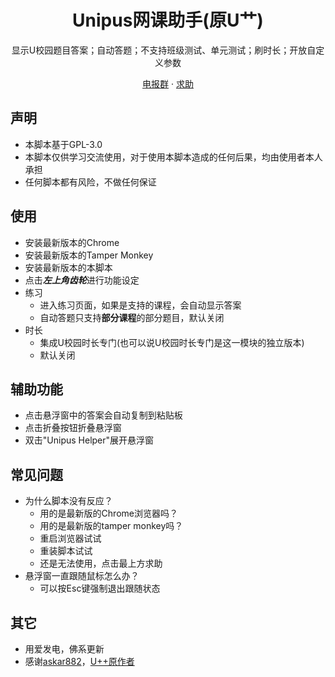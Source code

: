 <h1 align="center"> Unipus网课助手(原U艹)</h1>

<p align="center">
显示U校园题目答案；自动答题；不支持班级测试、单元测试；刷时长；开放自定义参数
</p>

<p align="center">
<!-- <a href="https://github.com/SSmJaE/WELearnHelper">Github</a> · 
<a href="docs/DEVELOPMENT.md">参与开发</a> ·
<a href="https://github.com/SSmJaE/WELearnHelper/issues">问题反馈</a> ·
<a href="https://github.com/SSmJaE/WELearnHelper/issues">功能请求</a> · -->
<!-- - 考试
  - 进入考试页面，点击查询按钮查询题目
  - 如果是解析(答案)页面，点击查询会自动收录答案
  - 先点击查询按钮，之后听力可以无限听，如果先播放了，会失效 -->
<a href="https://t.me/joinchat/NCvpthynViq6NeYkbHW0DA">电报群</a> · 
<a href="https://jq.qq.com/?_wv=1027&k=5AyCT4l">求助</a>
</p>

## 声明
- 本脚本基于GPL-3.0
- 本脚本仅供学习交流使用，对于使用本脚本造成的任何后果，均由使用者本人承担
- 任何脚本都有风险，不做任何保证

## 使用
- 安装最新版本的Chrome
- 安装最新版本的Tamper Monkey
- 安装最新版本的本脚本
- 点击***左上角齿轮***进行功能设定
- 练习
  - 进入练习页面，如果是支持的课程，会自动显示答案
  - 自动答题只支持<b>部分课程</b>的部分题目，默认关闭
- 时长
  - 集成U校园时长专门(也可以说U校园时长专门是这一模块的独立版本)
  - 默认关闭

## 辅助功能
- 点击悬浮窗中的答案会自动复制到粘贴板
- 点击折叠按钮折叠悬浮窗
- 双击"Unipus Helper"展开悬浮窗

<!-- ## 已知问题
- 开启自动答题时，如果在答题完成前切换页面(切换页面过快)，会导致bug，返回主菜单，刷新重新进入即可
- [ ] 全新视听说的填空题答案填写有问题，手动选择一下
- [ ] 连线题需要手动再连一下(涉及到angular事件的触发，无力解决，求路过大佬指点迷津)
- [ ] 视听说的下拉选择题不支持自动答题
- [ ] 新目标大学英语自动答题慎用
- [ ] 考试自动答题(选择题) -->

## 常见问题
- 为什么脚本没有反应？
  - 用的是最新版的Chrome浏览器吗？
  - 用的是最新版的tamper monkey吗？
  - 重启浏览器试试
  - 重装脚本试试
  - 还是无法使用，点击最上方求助
- 悬浮窗一直跟随鼠标怎么办？
  - 可以按Esc键强制退出跟随状态

## 其它
- 用爱发电，佛系更新
- 感谢[askar882](https://greasyfork.org/zh-CN/users/291023-askar882)，[U++原作者](https://greasyfork.org/zh-CN/scripts/397423)
